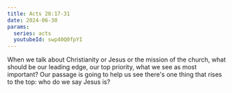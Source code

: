 ```yaml
---
title: Acts 28:17-31
date: 2024-06-30
params:
  series: acts
  youtubeId: swp40Q0fpYI
---
```


When we talk about Christianity or Jesus or the mission of the church, what should be our leading edge, our top priority, what we see as most important? Our passage is going to help us see there's one thing that rises to the top: who do we say Jesus is?
